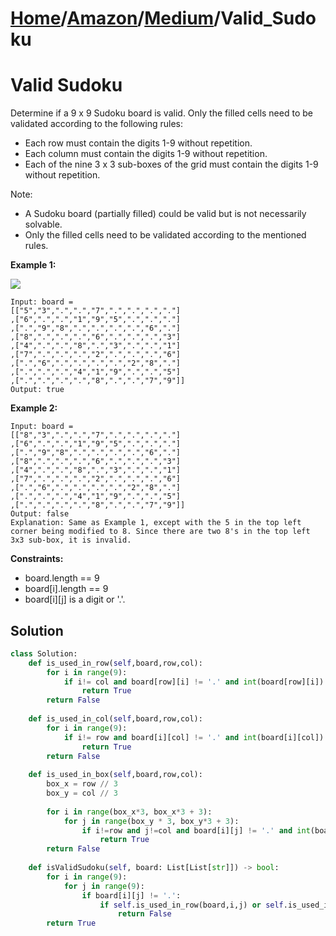 # [Home](./../..)/[Amazon](./..)/[Medium](./)/Valid_Sudoku
<h1>Valid Sudoku</h1>

<p>
Determine if a 9 x 9 Sudoku board is valid. Only the filled cells need to be validated according to the following rules:
</p>

* Each row must contain the digits 1-9 without repetition.
* Each column must contain the digits 1-9 without repetition.
* Each of the nine 3 x 3 sub-boxes of the grid must contain the digits 1-9 without repetition.
 
Note:

- A Sudoku board (partially filled) could be valid but is not necessarily solvable.
- Only the filled cells need to be validated according to the mentioned rules.
</p>

<b>Example 1:</b>

<img src="https://upload.wikimedia.org/wikipedia/commons/thumb/f/ff/Sudoku-by-L2G-20050714.svg/250px-Sudoku-by-L2G-20050714.svg.png">

    Input: board = 
    [["5","3",".",".","7",".",".",".","."]
    ,["6",".",".","1","9","5",".",".","."]
    ,[".","9","8",".",".",".",".","6","."]
    ,["8",".",".",".","6",".",".",".","3"]
    ,["4",".",".","8",".","3",".",".","1"]
    ,["7",".",".",".","2",".",".",".","6"]
    ,[".","6",".",".",".",".","2","8","."]
    ,[".",".",".","4","1","9",".",".","5"]
    ,[".",".",".",".","8",".",".","7","9"]]
    Output: true
    
<b>Example 2:</b>

    Input: board = 
    [["8","3",".",".","7",".",".",".","."]
    ,["6",".",".","1","9","5",".",".","."]
    ,[".","9","8",".",".",".",".","6","."]
    ,["8",".",".",".","6",".",".",".","3"]
    ,["4",".",".","8",".","3",".",".","1"]
    ,["7",".",".",".","2",".",".",".","6"]
    ,[".","6",".",".",".",".","2","8","."]
    ,[".",".",".","4","1","9",".",".","5"]
    ,[".",".",".",".","8",".",".","7","9"]]
    Output: false
    Explanation: Same as Example 1, except with the 5 in the top left corner being modified to 8. Since there are two 8's in the top left 3x3 sub-box, it is invalid.


<b>Constraints:</b>

- board.length == 9
- board[i].length == 9
- board[i][j] is a digit or '.'.

<h2>Solution</h2>

```python
class Solution:
    def is_used_in_row(self,board,row,col):
        for i in range(9):
            if i!= col and board[row][i] != '.' and int(board[row][i]) == int(board[row][col]) :
                return True
        return False
    
    def is_used_in_col(self,board,row,col):
        for i in range(9):
            if i!= row and board[i][col] != '.' and int(board[i][col]) == int(board[row][col]):
                return True
        return False
        
    def is_used_in_box(self,board,row,col):
        box_x = row // 3
        box_y = col // 3
    
        for i in range(box_x*3, box_x*3 + 3):
            for j in range(box_y * 3, box_y*3 + 3):
                if i!=row and j!=col and board[i][j] != '.' and int(board[i][j]) == int(board[row][col]):
                    return True
        return False    
    
    def isValidSudoku(self, board: List[List[str]]) -> bool:
        for i in range(9):
            for j in range(9):
                if board[i][j] != '.':
                    if self.is_used_in_row(board,i,j) or self.is_used_in_col(board,i,j) or self.is_used_in_box(board,i,j):
                        return False
        return True
```
